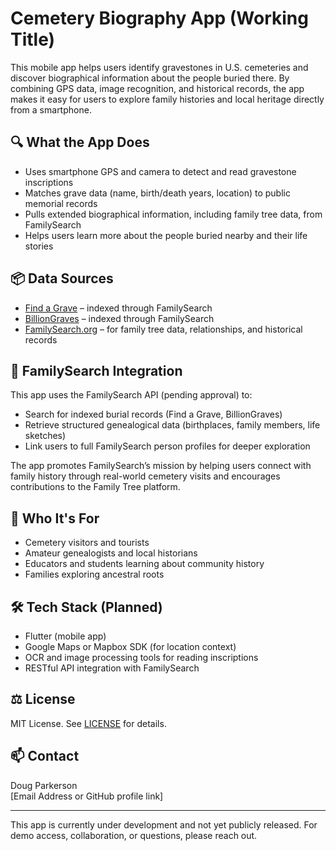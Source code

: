 # Cemetery Biography App (Working Title)

This mobile app helps users identify gravestones in U.S. cemeteries and discover biographical information about the people buried there. By combining GPS data, image recognition, and historical records, the app makes it easy for users to explore family histories and local heritage directly from a smartphone.

## 🔍 What the App Does

- Uses smartphone GPS and camera to detect and read gravestone inscriptions
- Matches grave data (name, birth/death years, location) to public memorial records
- Pulls extended biographical information, including family tree data, from FamilySearch
- Helps users learn more about the people buried nearby and their life stories

## 📦 Data Sources

- [Find a Grave](https://www.findagrave.com/) – indexed through FamilySearch
- [BillionGraves](https://billiongraves.com/) – indexed through FamilySearch
- [FamilySearch.org](https://www.familysearch.org/) – for family tree data, relationships, and historical records

## 🔗 FamilySearch Integration

This app uses the FamilySearch API (pending approval) to:
- Search for indexed burial records (Find a Grave, BillionGraves)
- Retrieve structured genealogical data (birthplaces, family members, life sketches)
- Link users to full FamilySearch person profiles for deeper exploration

The app promotes FamilySearch’s mission by helping users connect with family history through real-world cemetery visits and encourages contributions to the Family Tree platform.

## 🎯 Who It's For

- Cemetery visitors and tourists
- Amateur genealogists and local historians
- Educators and students learning about community history
- Families exploring ancestral roots

## 🛠️ Tech Stack (Planned)

- Flutter (mobile app)
- Google Maps or Mapbox SDK (for location context)
- OCR and image processing tools for reading inscriptions
- RESTful API integration with FamilySearch

## ⚖️ License

MIT License. See [LICENSE](LICENSE) for details.

## 📫 Contact

Doug Parkerson  
[Email Address or GitHub profile link]

---

This app is currently under development and not yet publicly released. For demo access, collaboration, or questions, please reach out.
